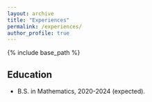 ```yaml
---
layout: archive
title: "Experiences"
permalink: /experiences/
author_profile: true
---
```

{% include base_path %}

## Education

+ B.S. in Mathematics, 2020-2024 (expected).

